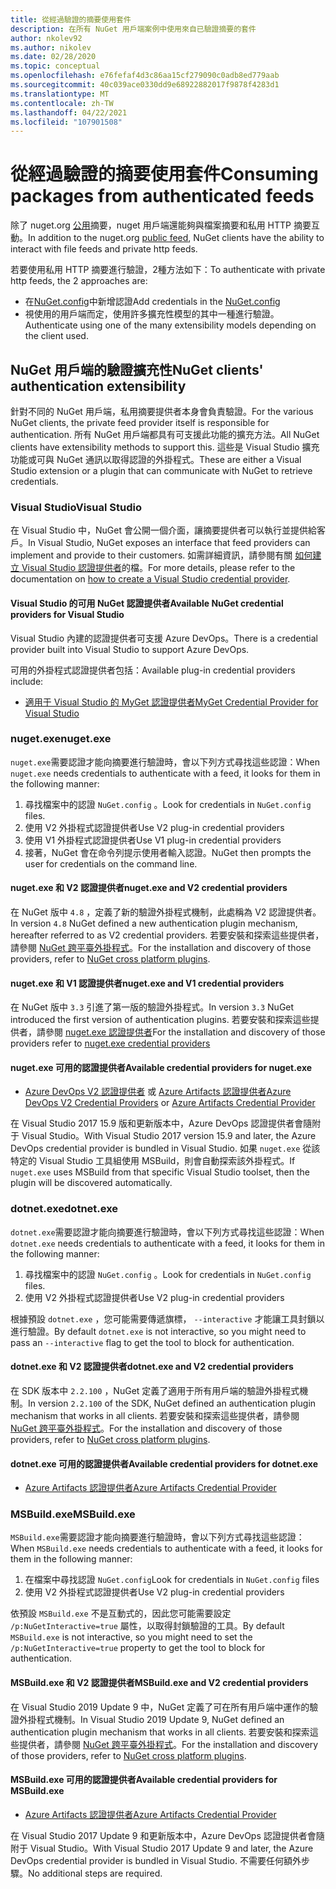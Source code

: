 ```yaml
---
title: 從經過驗證的摘要使用套件
description: 在所有 NuGet 用戶端案例中使用來自已驗證摘要的套件
author: nkolev92
ms.author: nikolev
ms.date: 02/28/2020
ms.topic: conceptual
ms.openlocfilehash: e76fefaf4d3c86aa15cf279090c0adb8ed779aab
ms.sourcegitcommit: 40c039ace0330dd9e68922882017f9878f4283d1
ms.translationtype: MT
ms.contentlocale: zh-TW
ms.lasthandoff: 04/22/2021
ms.locfileid: "107901508"
---
```

# <a name="consuming-packages-from-authenticated-feeds"></a><span data-ttu-id="59dc1-103">從經過驗證的摘要使用套件</span><span class="sxs-lookup"><span data-stu-id="59dc1-103">Consuming packages from authenticated feeds</span></span>

<span data-ttu-id="59dc1-104">除了 nuget.org [公用](https://api.nuget.org/v3/index.json)摘要，nuget 用戶端還能夠與檔案摘要和私用 HTTP 摘要互動。</span><span class="sxs-lookup"><span data-stu-id="59dc1-104">In addition to the nuget.org [public feed](https://api.nuget.org/v3/index.json), NuGet clients have the ability to interact with file feeds and private http feeds.</span></span>


<span data-ttu-id="59dc1-105">若要使用私用 HTTP 摘要進行驗證，2種方法如下：</span><span class="sxs-lookup"><span data-stu-id="59dc1-105">To authenticate with private http feeds, the 2 approaches are:</span></span>

* <span data-ttu-id="59dc1-106">在[NuGet.config](../reference/nuget-config-file.md#packagesourcecredentials)中新增認證</span><span class="sxs-lookup"><span data-stu-id="59dc1-106">Add credentials in the [NuGet.config](../reference/nuget-config-file.md#packagesourcecredentials)</span></span>
* <span data-ttu-id="59dc1-107">視使用的用戶端而定，使用許多擴充性模型的其中一種進行驗證。</span><span class="sxs-lookup"><span data-stu-id="59dc1-107">Authenticate using one of the many extensibility models depending on the client used.</span></span>

## <a name="nuget-clients-authentication-extensibility"></a><span data-ttu-id="59dc1-108">NuGet 用戶端的驗證擴充性</span><span class="sxs-lookup"><span data-stu-id="59dc1-108">NuGet clients' authentication extensibility</span></span>

<span data-ttu-id="59dc1-109">針對不同的 NuGet 用戶端，私用摘要提供者本身會負責驗證。</span><span class="sxs-lookup"><span data-stu-id="59dc1-109">For the various NuGet clients, the private feed provider itself is responsible for authentication.</span></span>
<span data-ttu-id="59dc1-110">所有 NuGet 用戶端都具有可支援此功能的擴充方法。</span><span class="sxs-lookup"><span data-stu-id="59dc1-110">All NuGet clients have extensibility methods to support this.</span></span> <span data-ttu-id="59dc1-111">這些是 Visual Studio 擴充功能或可與 NuGet 通訊以取得認證的外掛程式。</span><span class="sxs-lookup"><span data-stu-id="59dc1-111">These are either a Visual Studio extension or a plugin that can communicate with NuGet to retrieve credentials.</span></span>

### <a name="visual-studio"></a><span data-ttu-id="59dc1-112">Visual Studio</span><span class="sxs-lookup"><span data-stu-id="59dc1-112">Visual Studio</span></span>

<span data-ttu-id="59dc1-113">在 Visual Studio 中，NuGet 會公開一個介面，讓摘要提供者可以執行並提供給客戶。</span><span class="sxs-lookup"><span data-stu-id="59dc1-113">In Visual Studio, NuGet exposes an interface that feed providers can implement and provide to their customers.</span></span> <span data-ttu-id="59dc1-114">如需詳細資訊，請參閱有關 [如何建立 Visual Studio 認證提供者](../reference/extensibility/NuGet-Credential-Providers-for-Visual-Studio.md)的檔。</span><span class="sxs-lookup"><span data-stu-id="59dc1-114">For more details, please refer to the documentation on [how to create a Visual Studio credential provider](../reference/extensibility/NuGet-Credential-Providers-for-Visual-Studio.md).</span></span>

#### <a name="available-nuget-credential-providers-for-visual-studio"></a><span data-ttu-id="59dc1-115">Visual Studio 的可用 NuGet 認證提供者</span><span class="sxs-lookup"><span data-stu-id="59dc1-115">Available NuGet credential providers for Visual Studio</span></span>

<span data-ttu-id="59dc1-116">Visual Studio 內建的認證提供者可支援 Azure DevOps。</span><span class="sxs-lookup"><span data-stu-id="59dc1-116">There is a credential provider built into Visual Studio to support Azure DevOps.</span></span>


<span data-ttu-id="59dc1-117">可用的外掛程式認證提供者包括：</span><span class="sxs-lookup"><span data-stu-id="59dc1-117">Available plug-in credential providers include:</span></span>

* [<span data-ttu-id="59dc1-118">適用于 Visual Studio 的 MyGet 認證提供者</span><span class="sxs-lookup"><span data-stu-id="59dc1-118">MyGet Credential Provider for Visual Studio</span></span>](http://docs.myget.org/docs/reference/credential-provider-for-visual-studio)

### <a name="nugetexe"></a><span data-ttu-id="59dc1-119">nuget.exe</span><span class="sxs-lookup"><span data-stu-id="59dc1-119">nuget.exe</span></span>

<span data-ttu-id="59dc1-120">`nuget.exe`需要認證才能向摘要進行驗證時，會以下列方式尋找這些認證：</span><span class="sxs-lookup"><span data-stu-id="59dc1-120">When `nuget.exe` needs credentials to authenticate with a feed, it looks for them in the following manner:</span></span>

1. <span data-ttu-id="59dc1-121">尋找檔案中的認證 `NuGet.config` 。</span><span class="sxs-lookup"><span data-stu-id="59dc1-121">Look for credentials in `NuGet.config` files.</span></span>
1. <span data-ttu-id="59dc1-122">使用 V2 外掛程式認證提供者</span><span class="sxs-lookup"><span data-stu-id="59dc1-122">Use V2 plug-in credential providers</span></span>
1. <span data-ttu-id="59dc1-123">使用 V1 外掛程式認證提供者</span><span class="sxs-lookup"><span data-stu-id="59dc1-123">Use V1 plug-in credential providers</span></span>
1. <span data-ttu-id="59dc1-124">接著，NuGet 會在命令列提示使用者輸入認證。</span><span class="sxs-lookup"><span data-stu-id="59dc1-124">NuGet then prompts the user for credentials on the command line.</span></span>

#### <a name="nugetexe-and-v2-credential-providers"></a><span data-ttu-id="59dc1-125">nuget.exe 和 V2 認證提供者</span><span class="sxs-lookup"><span data-stu-id="59dc1-125">nuget.exe and V2 credential providers</span></span>

<span data-ttu-id="59dc1-126">在 NuGet 版中 `4.8` ，定義了新的驗證外掛程式機制，此處稱為 V2 認證提供者。</span><span class="sxs-lookup"><span data-stu-id="59dc1-126">In version `4.8` NuGet defined a new authentication plugin mechanism, hereafter referred to as V2 credential providers.</span></span>
<span data-ttu-id="59dc1-127">若要安裝和探索這些提供者，請參閱 [NuGet 跨平臺外掛程式](../reference/extensibility/NuGet-Cross-Platform-Plugins.md#plugin-installation-and-discovery)。</span><span class="sxs-lookup"><span data-stu-id="59dc1-127">For the installation and discovery of those providers, refer to [NuGet cross platform plugins](../reference/extensibility/NuGet-Cross-Platform-Plugins.md#plugin-installation-and-discovery).</span></span>

#### <a name="nugetexe-and-v1-credential-providers"></a><span data-ttu-id="59dc1-128">nuget.exe 和 V1 認證提供者</span><span class="sxs-lookup"><span data-stu-id="59dc1-128">nuget.exe and V1 credential providers</span></span>

<span data-ttu-id="59dc1-129">在 NuGet 版中 `3.3` 引進了第一版的驗證外掛程式。</span><span class="sxs-lookup"><span data-stu-id="59dc1-129">In version `3.3` NuGet introduced the first version of authentication plugins.</span></span>
<span data-ttu-id="59dc1-130">若要安裝和探索這些提供者，請參閱 [nuget.exe 認證提供者](../reference/extensibility/nuget-exe-Credential-Providers.md#nugetexe-credential-provider-discovery)</span><span class="sxs-lookup"><span data-stu-id="59dc1-130">For the installation and discovery of those providers refer to [nuget.exe credential providers](../reference/extensibility/nuget-exe-Credential-Providers.md#nugetexe-credential-provider-discovery)</span></span>

#### <a name="available-credential-providers-for-nugetexe"></a><span data-ttu-id="59dc1-131">nuget.exe 可用的認證提供者</span><span class="sxs-lookup"><span data-stu-id="59dc1-131">Available credential providers for nuget.exe</span></span>

* <span data-ttu-id="59dc1-132">[Azure DevOps V2 認證提供者](/azure/devops/artifacts/nuget/nuget-exe#add-a-feed-to-nuget-482-or-later) 或 [Azure Artifacts 認證提供者](https://github.com/microsoft/artifacts-credprovider)</span><span class="sxs-lookup"><span data-stu-id="59dc1-132">[Azure DevOps V2 Credential Providers](/azure/devops/artifacts/nuget/nuget-exe#add-a-feed-to-nuget-482-or-later) or [Azure Artifacts Credential Provider](https://github.com/microsoft/artifacts-credprovider)</span></span>

<span data-ttu-id="59dc1-133">在 Visual Studio 2017 15.9 版和更新版本中，Azure DevOps 認證提供者會隨附于 Visual Studio。</span><span class="sxs-lookup"><span data-stu-id="59dc1-133">With Visual Studio 2017 version 15.9 and later, the Azure DevOps credential provider is bundled in Visual Studio.</span></span>
<span data-ttu-id="59dc1-134">如果 `nuget.exe` 從該特定的 Visual Studio 工具組使用 MSBuild，則會自動探索該外掛程式。</span><span class="sxs-lookup"><span data-stu-id="59dc1-134">If `nuget.exe` uses MSBuild from that specific Visual Studio toolset, then the plugin will be discovered automatically.</span></span>

### <a name="dotnetexe"></a><span data-ttu-id="59dc1-135">dotnet.exe</span><span class="sxs-lookup"><span data-stu-id="59dc1-135">dotnet.exe</span></span>

<span data-ttu-id="59dc1-136">`dotnet.exe`需要認證才能向摘要進行驗證時，會以下列方式尋找這些認證：</span><span class="sxs-lookup"><span data-stu-id="59dc1-136">When `dotnet.exe` needs credentials to authenticate with a feed, it looks for them in the following manner:</span></span>

1. <span data-ttu-id="59dc1-137">尋找檔案中的認證 `NuGet.config` 。</span><span class="sxs-lookup"><span data-stu-id="59dc1-137">Look for credentials in `NuGet.config` files.</span></span>
1. <span data-ttu-id="59dc1-138">使用 V2 外掛程式認證提供者</span><span class="sxs-lookup"><span data-stu-id="59dc1-138">Use V2 plug-in credential providers</span></span>

<span data-ttu-id="59dc1-139">根據預設 `dotnet.exe` ，您可能需要傳遞旗標， `--interactive` 才能讓工具封鎖以進行驗證。</span><span class="sxs-lookup"><span data-stu-id="59dc1-139">By default `dotnet.exe` is not interactive, so you might need to pass an `--interactive` flag to get the tool to block for authentication.</span></span>

#### <a name="dotnetexe-and-v2-credential-providers"></a><span data-ttu-id="59dc1-140">dotnet.exe 和 V2 認證提供者</span><span class="sxs-lookup"><span data-stu-id="59dc1-140">dotnet.exe and V2 credential providers</span></span>

<span data-ttu-id="59dc1-141">在 SDK 版本中 `2.2.100` ，NuGet 定義了適用于所有用戶端的驗證外掛程式機制。</span><span class="sxs-lookup"><span data-stu-id="59dc1-141">In version `2.2.100` of the SDK, NuGet defined an authentication plugin mechanism that works in all clients.</span></span>
<span data-ttu-id="59dc1-142">若要安裝和探索這些提供者，請參閱 [NuGet 跨平臺外掛程式](../reference/extensibility/NuGet-Cross-Platform-Plugins.md#plugin-installation-and-discovery)。</span><span class="sxs-lookup"><span data-stu-id="59dc1-142">For the installation and discovery of those providers, refer to [NuGet cross platform plugins](../reference/extensibility/NuGet-Cross-Platform-Plugins.md#plugin-installation-and-discovery).</span></span>

#### <a name="available-credential-providers-for-dotnetexe"></a><span data-ttu-id="59dc1-143">dotnet.exe 可用的認證提供者</span><span class="sxs-lookup"><span data-stu-id="59dc1-143">Available credential providers for dotnet.exe</span></span>

* [<span data-ttu-id="59dc1-144">Azure Artifacts 認證提供者</span><span class="sxs-lookup"><span data-stu-id="59dc1-144">Azure Artifacts Credential Provider</span></span>](https://github.com/microsoft/artifacts-credprovider)

### <a name="msbuildexe"></a><span data-ttu-id="59dc1-145">MSBuild.exe</span><span class="sxs-lookup"><span data-stu-id="59dc1-145">MSBuild.exe</span></span>

<span data-ttu-id="59dc1-146">`MSBuild.exe`需要認證才能向摘要進行驗證時，會以下列方式尋找這些認證：</span><span class="sxs-lookup"><span data-stu-id="59dc1-146">When `MSBuild.exe` needs credentials to authenticate with a feed, it looks for them in the following manner:</span></span>

1. <span data-ttu-id="59dc1-147">在檔案中尋找認證 `NuGet.config`</span><span class="sxs-lookup"><span data-stu-id="59dc1-147">Look for credentials in `NuGet.config` files</span></span>
1. <span data-ttu-id="59dc1-148">使用 V2 外掛程式認證提供者</span><span class="sxs-lookup"><span data-stu-id="59dc1-148">Use V2 plug-in credential providers</span></span>

<span data-ttu-id="59dc1-149">依預設 `MSBuild.exe` 不是互動式的，因此您可能需要設定 `/p:NuGetInteractive=true` 屬性，以取得封鎖驗證的工具。</span><span class="sxs-lookup"><span data-stu-id="59dc1-149">By default `MSBuild.exe` is not interactive, so you might need to set the `/p:NuGetInteractive=true` property to get the tool to block for authentication.</span></span>

#### <a name="msbuildexe-and-v2-credential-providers"></a><span data-ttu-id="59dc1-150">MSBuild.exe 和 V2 認證提供者</span><span class="sxs-lookup"><span data-stu-id="59dc1-150">MSBuild.exe and V2 credential providers</span></span>

<span data-ttu-id="59dc1-151">在 Visual Studio 2019 Update 9 中，NuGet 定義了可在所有用戶端中運作的驗證外掛程式機制。</span><span class="sxs-lookup"><span data-stu-id="59dc1-151">In Visual Studio 2019 Update 9, NuGet defined an authentication plugin mechanism that works in all clients.</span></span>
<span data-ttu-id="59dc1-152">若要安裝和探索這些提供者，請參閱 [NuGet 跨平臺外掛程式](../reference/extensibility/NuGet-Cross-Platform-Plugins.md#plugin-installation-and-discovery)。</span><span class="sxs-lookup"><span data-stu-id="59dc1-152">For the installation and discovery of those providers, refer to [NuGet cross platform plugins](../reference/extensibility/NuGet-Cross-Platform-Plugins.md#plugin-installation-and-discovery).</span></span>

#### <a name="available-credential-providers-for-msbuildexe"></a><span data-ttu-id="59dc1-153">MSBuild.exe 可用的認證提供者</span><span class="sxs-lookup"><span data-stu-id="59dc1-153">Available credential providers for MSBuild.exe</span></span>

* [<span data-ttu-id="59dc1-154">Azure Artifacts 認證提供者</span><span class="sxs-lookup"><span data-stu-id="59dc1-154">Azure Artifacts Credential Provider</span></span>](https://github.com/microsoft/artifacts-credprovider)

<span data-ttu-id="59dc1-155">在 Visual Studio 2017 Update 9 和更新版本中，Azure DevOps 認證提供者會隨附于 Visual Studio。</span><span class="sxs-lookup"><span data-stu-id="59dc1-155">With Visual Studio 2017 Update 9 and later, the Azure DevOps credential provider is bundled in Visual Studio.</span></span> <span data-ttu-id="59dc1-156">不需要任何額外步驟。</span><span class="sxs-lookup"><span data-stu-id="59dc1-156">No additional steps are required.</span></span>
